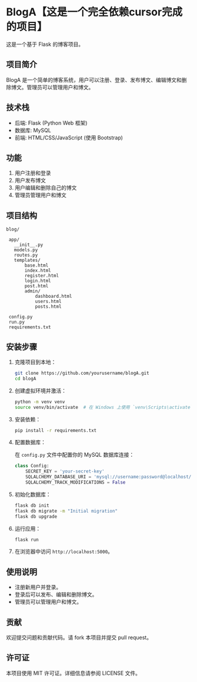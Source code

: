 # BlogA【这是一个完全依赖cursor完成的项目】

这是一个基于 Flask 的博客项目。

## 项目简介

BlogA 是一个简单的博客系统，用户可以注册、登录、发布博文、编辑博文和删除博文。管理员可以管理用户和博文。

## 技术栈

- 后端: Flask (Python Web 框架)
- 数据库: MySQL
- 前端: HTML/CSS/JavaScript (使用 Bootstrap)

## 功能

1. 用户注册和登录
2. 用户发布博文
3. 用户编辑和删除自己的博文
4. 管理员管理用户和博文

## 项目结构

```
blog/

 app/
   __init__.py
   models.py
   routes.py
   templates/
       base.html
       index.html
       register.html
       login.html
       post.html
       admin/
           dashboard.html
           users.html
           posts.html

 config.py
 run.py
 requirements.txt
```

## 安装步骤

1. 克隆项目到本地：

   ```bash
   git clone https://github.com/yourusername/blogA.git
   cd blogA
   ```

2. 创建虚拟环境并激活：

   ```bash
   python -m venv venv
   source venv/bin/activate  # 在 Windows 上使用 `venv\Scripts\activate`
   ```

3. 安装依赖：

   ```bash
   pip install -r requirements.txt
   ```

4. 配置数据库：

   在 `config.py` 文件中配置你的 MySQL 数据库连接：

   ```python
   class Config:
       SECRET_KEY = 'your-secret-key'
       SQLALCHEMY_DATABASE_URI = 'mysql://username:password@localhost/flask_blog'
       SQLALCHEMY_TRACK_MODIFICATIONS = False
   ```

5. 初始化数据库：

   ```bash
   flask db init
   flask db migrate -m "Initial migration"
   flask db upgrade
   ```

6. 运行应用：

   ```bash
   flask run
   ```

7. 在浏览器中访问 `http://localhost:5000`。

## 使用说明

- 注册新用户并登录。
- 登录后可以发布、编辑和删除博文。
- 管理员可以管理用户和博文。

## 贡献

欢迎提交问题和贡献代码。请 fork 本项目并提交 pull request。

## 许可证

本项目使用 MIT 许可证。详细信息请参阅 LICENSE 文件。
